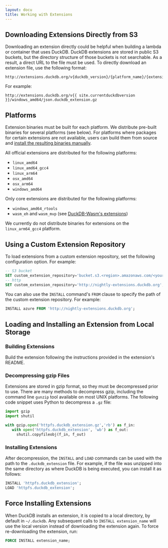 ```yaml
---
layout: docu
title: Working with Extensions
---
```


## Downloading Extensions Directly from S3

Downloading an extension directly could be helpful when building a lambda or container that uses DuckDB.
DuckDB extensions are stored in public S3 buckets, but the directory structure of those buckets is not searchable. 
As a result, a direct URL to the file must be used. 
To directly download an extension file, use the following format:  

```text
http://extensions.duckdb.org/v{duckdb_version}/{platform_name}/{extension_name}.duckdb_extension.gz
```

For example:

```text
http://extensions.duckdb.org/v{{ site.currentduckdbversion }}/windows_amd64/json.duckdb_extension.gz
```

## Platforms

Extension binaries must be built for each platform. We distribute pre-built binaries for several platforms (see below).
For platforms where packages for certain extensions are not available, users can build them from source and [install the resulting binaries manually](#loading-and-installing-an-extension-from-local-storage).

All official extensions are distributed for the following platforms:

* `linux_amd64`
* `linux_amd64_gcc4`
* `linux_arm64`
* `osx_amd64`
* `osx_arm64`
* `windows_amd64`

Only core extensions are distributed for the following platforms:

* `windows_amd64_rtools`
* `wasm_eh` and `wasm_mvp` (see [DuckDB-Wasm's extensions](../api/wasm/extensions))

We currently do not distribute binaries for extensions on the `linux_arm64_gcc4` platform.

## Using a Custom Extension Repository

To load extensions from a custom extension repository, set the following configuration option. For example:

```sql
-- S3 bucket
SET custom_extension_repository='bucket.s3.<region>.amazonaws.com/<your_extension_name>/latest';
-- http
SET custom_extension_repository='http://nightly-extensions.duckdb.org';
```

You can also use the `INSTALL` command's `FROM` clause to specify the path of the custom extension repository. For example:

```sql
INSTALL azure FROM 'http://nightly-extensions.duckdb.org';
```

## Loading and Installing an Extension from Local Storage

### Building Extensions

Build the extension following the instructions provided in the extension's README.

### Decompressing gzip Files

Extensions are stored in gzip format, so they must be decompressed prior to use. There are many methods to decompress gzip, including the command line `gunzip` tool available on most UNIX platforms.
The following code snippet uses Python to decompress a `.gz` file:

```python
import gzip
import shutil

with gzip.open('httpfs.duckdb_extension.gz','rb') as f_in:
   with open('httpfs.duckdb_extension', 'wb') as f_out:
     shutil.copyfileobj(f_in, f_out)
```

### Installing Extensions

After decompression, the `INSTALL` and `LOAD` commands can be used with the path to the `.duckdb_extension` file.
For example, if the file was unzipped into the same directory as where DuckDB is being executed, you can install it as follows:

```sql
INSTALL 'httpfs.duckdb_extension';
LOAD 'httpfs.duckdb_extension';
```

## Force Installing Extensions

When DuckDB installs an extension, it is copied to a local directory, by default in `~/.duckdb`. Any subsequent calls to `INSTALL extension_name` will use the local version instead of downloading the extension again. To force re-downloading the extension, run:

```sql
FORCE INSTALL extension_name;
```
